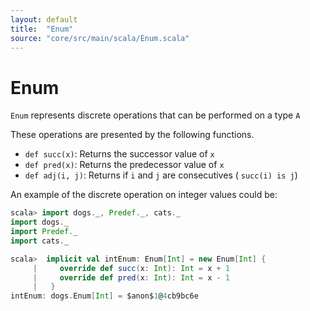 ```yaml
---
layout: default
title:  "Enum"
source: "core/src/main/scala/Enum.scala"
---
```

# Enum

`Enum` represents discrete operations that can be performed on a type `A`

These operations are presented by the following functions.

- `def succ(x)`:		Returns the successor value of `x`
- `def pred(x)`: 	Returns the predecessor value of `x`
- `def adj(i, j)`:	Returns if `i` and `j` are consecutives ( `succ(i) is j`)

An example of the discrete operation on integer values could be: 

```scala
scala> import dogs._, Predef._, cats._
import dogs._
import Predef._
import cats._

scala>  implicit val intEnum: Enum[Int] = new Enum[Int] {
     |     override def succ(x: Int): Int = x + 1
     |     override def pred(x: Int): Int = x - 1
     |   }
intEnum: dogs.Enum[Int] = $anon$1@4cb9bc6e
```

